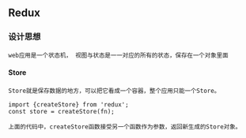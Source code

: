 ## Redux

### 设计思想
	web应用是一个状态机， 视图与状态是一一对应的所有的状态，保存在一个对象里面
#### Store
	Store就是保存数据的地方，可以把它看成一个容器，整个应用只能一个Store。

	import {createStore} from 'redux';
	const store = createStore(fn);

	上面的代码中，createStore函数接受另一个函数作为参数，返回新生成的Store对象。
